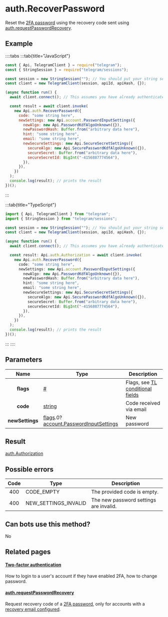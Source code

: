 # auth.RecoverPassword

Reset the [2FA password](https://core.telegram.org/api/srp) using the recovery code sent using [auth.requestPasswordRecovery](https://core.telegram.org/method/auth.requestPasswordRecovery).

## Example

::::tabs
:::tab{title="JavaScript"}

```js
const { Api, TelegramClient } = require("telegram");
const { StringSession } = require("telegram/sessions");

const session = new StringSession(""); // You should put your string session here
const client = new TelegramClient(session, apiId, apiHash, {});

(async function run() {
  await client.connect(); // This assumes you have already authenticated with .start()

  const result = await client.invoke(
    new Api.auth.RecoverPassword({
      code: "some string here",
      newSettings: new Api.account.PasswordInputSettings({
        newAlgo: new Api.PasswordKdfAlgoUnknown({}),
        newPasswordHash: Buffer.from("arbitrary data here"),
        hint: "some string here",
        email: "some string here",
        newSecureSettings: new Api.SecureSecretSettings({
          secureAlgo: new Api.SecurePasswordKdfAlgoUnknown({}),
          secureSecret: Buffer.from("arbitrary data here"),
          secureSecretId: BigInt("-4156887774564"),
        }),
      }),
    })
  );
  console.log(result); // prints the result
})();
```

:::

:::tab{title="TypeScript"}

```ts
import { Api, TelegramClient } from "telegram";
import { StringSession } from "telegram/sessions";

const session = new StringSession(""); // You should put your string session here
const client = new TelegramClient(session, apiId, apiHash, {});

(async function run() {
  await client.connect(); // This assumes you have already authenticated with .start()

  const result: Api.auth.Authorization = await client.invoke(
    new Api.auth.RecoverPassword({
      code: "some string here",
      newSettings: new Api.account.PasswordInputSettings({
        newAlgo: new Api.PasswordKdfAlgoUnknown({}),
        newPasswordHash: Buffer.from("arbitrary data here"),
        hint: "some string here",
        email: "some string here",
        newSecureSettings: new Api.SecureSecretSettings({
          secureAlgo: new Api.SecurePasswordKdfAlgoUnknown({}),
          secureSecret: Buffer.from("arbitrary data here"),
          secureSecretId: BigInt("-4156887774564"),
        }),
      }),
    })
  );
  console.log(result); // prints the result
})();
```

:::
::::

## Parameters

|      Name       | Type                                                                                                                                                                         | Description                                                                                             |
| :-------------: | ---------------------------------------------------------------------------------------------------------------------------------------------------------------------------- | ------------------------------------------------------------------------------------------------------- |
|    **flags**    | [#](https://core.telegram.org/type/%23)                                                                                                                                      | Flags, see [TL conditional fields](https://core.telegram.org/mtproto/TL-combinators#conditional-fields) |
|    **code**     | [string](https://core.telegram.org/type/string)                                                                                                                              | Code received via email                                                                                 |
| **newSettings** | [flags](https://core.telegram.org/mtproto/TL-combinators#conditional-fields).0?[account.PasswordInputSettings](https://core.telegram.org/type/account.PasswordInputSettings) | New password                                                                                            |

## Result

[auth.Authorization](https://core.telegram.org/type/auth.Authorization)

## Possible errors

| Code | Type                 | Description                            |
| :--: | -------------------- | -------------------------------------- |
| 400  | CODE_EMPTY           | The provided code is empty.            |
| 400  | NEW_SETTINGS_INVALID | The new password settings are invalid. |

## Can bots use this method?

No

## Related pages

#### [Two-factor authentication](https://core.telegram.org/api/srp)

How to login to a user's account if they have enabled 2FA, how to change password.

#### [auth.requestPasswordRecovery](https://core.telegram.org/method/auth.requestPasswordRecovery)

Request recovery code of a [2FA password](https://core.telegram.org/api/srp), only for accounts with a [recovery email configured](https://core.telegram.org/api/srp#email-verification).
